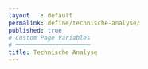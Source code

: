 ```yaml
---
layout   : default
permalink: define/technische-analyse/
published: true
# Custom Page Variables
# ─────────────────────
title: Technische Analyse
---
```

